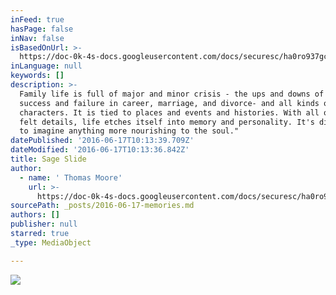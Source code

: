 ```yaml
---
inFeed: true
hasPage: false
inNav: false
isBasedOnUrl: >-
  https://doc-0k-4s-docs.googleusercontent.com/docs/securesc/ha0ro937gcuc7l7deffksulhg5h7mbp1/arifirqffb84la887vkd7joerq4m0918/1466150400000/05300485365296696203/*/0B4bm__HvY9G3SF91U2M4R1RkSEU?e=download
inLanguage: null
keywords: []
description: >-
  Family life is full of major and minor crisis - the ups and downs of health,
  success and failure in career, marriage, and divorce- and all kinds of
  characters. It is tied to places and events and histories. With all of these
  felt details, life etches itself into memory and personality. It's difficult
  to imagine anything more nourishing to the soul."
datePublished: '2016-06-17T10:13:39.709Z'
dateModified: '2016-06-17T10:13:36.842Z'
title: Sage Slide
author:
  - name: ' Thomas Moore'
    url: >-
      https://doc-0k-4s-docs.googleusercontent.com/docs/securesc/ha0ro937gcuc7l7deffksulhg5h7mbp1/arifirqffb84la887vkd7joerq4m0918/1466150400000/05300485365296696203/*/0B4bm__HvY9G3SF91U2M4R1RkSEU?e=download
sourcePath: _posts/2016-06-17-memories.md
authors: []
publisher: null
starred: true
_type: MediaObject

---
```

![](https://the-grid-user-content.s3-us-west-2.amazonaws.com/1e56ba25-e45c-4572-a0ce-5467e9463cad.jpg)